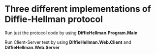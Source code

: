 # Three different implementations of Diffie-Hellman protocol

Run just the protocol code by using **DiffieHellman.Program.Main**

Run Client-Server test by using **DiffieHellman.Web.Client** and **DiffieHellman.Web.Server**
